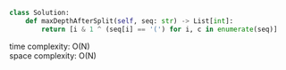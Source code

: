 ```python
class Solution:
    def maxDepthAfterSplit(self, seq: str) -> List[int]:
        return [i & 1 ^ (seq[i] == '(') for i, c in enumerate(seq)]
```

time complexity: O(N)       
space complexity: O(N)